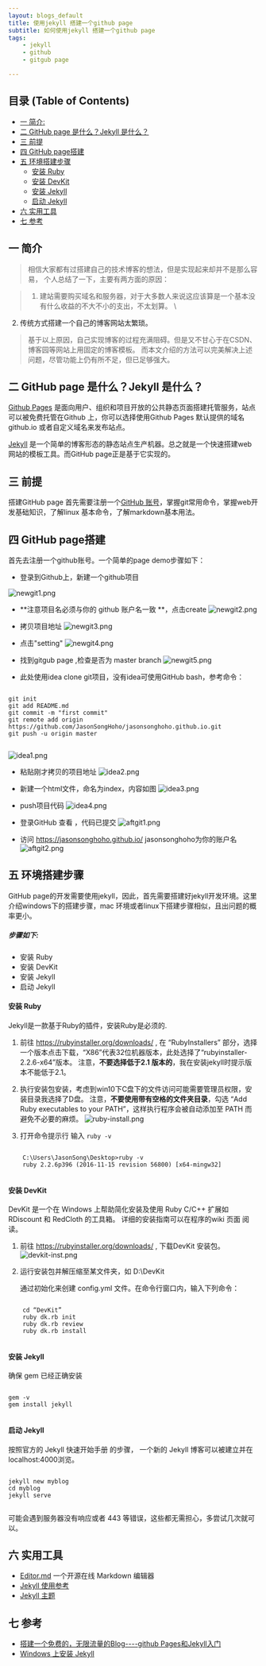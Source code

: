 ```yaml
---
layout: blogs_default
title: 使用jekyll 搭建一个github page
subtitle: 如何使用jekyll 搭建一个github page
tags:
    - jekyll
    - github
    - gitgub page

---
```


 **目录 (Table of Contents)**
------------------------------------------------
  <div class="markdown-toc editormd-markdown-toc">
      <ul class="markdown-toc-list">
          <li><a class="toc-level-2" href="#一-简介" level="2">一 简介:</a></li>
          <li><a class="toc-level-2" href="#二-GitHub page 是什么？Jekyll 是什么？" level="2">二 GitHub page 是什么？Jekyll 是什么？</a>
          </li>
          <li><a class="toc-level-2" href="#三-前提" level="2">三 前提</a></li>
          <li><a class="toc-level-2" href="#四-GitHub page搭建" level="2">四 GitHub page搭建</a></li>
          <li><a class="toc-level-2" href="#五-环境搭建步骤" level="2">五 环境搭建步骤</a>
              <ul>
                  <li><a class="toc-level-4" href="#安装 Ruby" level="4">安装 Ruby</a></li>
                  <li><a class="toc-level-4" href="#安装 DevKit" level="4">安装 DevKit</a></li>
                  <li><a class="toc-level-4" href="#安装 Jekyll" level="4">安装 Jekyll</a></li>
                  <li><a class="toc-level-4" href="#启动 Jekyll" level="4">启动 Jekyll</a></li>
              </ul>
          </li>
          <li><a class="toc-level-2" href="#六-实用工具" level="2">六 实用工具</a></li>
          <li><a class="toc-level-2" href="#七-参考" level="2">七 参考</a>
              <ul></ul>
          </li>
      </ul>
  </div>


## 一 简介

>相信大家都有过搭建自己的技术博客的想法，但是实现起来却并不是那么容易，
个人总结了一下，主要有两方面的原因：

>1. 建站需要购买域名和服务器，对于大多数人来说这应该算是一个基本没有什么收益的不大不小的支出，不太划算。 \
2. 传统方式搭建一个自己的博客网站太繁琐。

>基于以上原因，自己实现博客的过程充满阻碍。但是又不甘心于在CSDN、博客园等网站上用固定的博客模板。
而本文介绍的方法可以完美解决上述问题，尽管功能上仍有所不足，但已足够强大。

## 二 GitHub page 是什么？Jekyll 是什么？
[Github Pages](https://pages.github.com/) 是面向用户、组织和项目开放的公共静态页面搭建托管服务，站点可以被免费托管在Github 上，你可以选择使用Github Pages 默认提供的域名github.io 或者自定义域名来发布站点。

[Jekyll](http://jekyllcn.com/docs/home) 是一个简单的博客形态的静态站点生产机器。总之就是一个快速搭建web 网站的模板工具。而GitHub page正是基于它实现的。

## 三 前提
搭建GitHub page 首先需要注册一个[GitHub 账号](https://github.com/)，掌握git常用命令，掌握web开发基础知识，了解linux 基本命令，了解markdown基本用法。

## 四 GitHub page搭建
首先去注册一个github账号。一个简单的page demo步骤如下：

- 登录到Github上，新建一个github项目

![newgit1.png]({{site.imgurl.tec}}/170924/newgit1.png)

- **注意项目名必须与你的 github 账户名一致 **，点击create
![newgit2.png]({{site.imgurl.tec}}/170924/newgit2.png)

- 拷贝项目地址
![newgit3.png]({{site.imgurl.tec}}/170924/newgit3.png)

- 点击"setting"
![newgit4.png]({{site.imgurl.tec}}/170924/newgit4.png)

- 找到gitgub page ,检查是否为 master branch
![newgit5.png]({{site.imgurl.tec}}/170924/newgit5.png)

- 此处使用idea clone git项目，没有idea可使用GitHub bash，参考命令：
<pre><code class="shell">
git init
git add README.md
git commit -m "first commit"
git remote add origin https://github.com/JasonSongHoho/jasonsonghoho.github.io.git
git push -u origin master
 </code></pre> 

![idea1.png]({{site.imgurl.tec}}/170924/idea1.png)

- 粘贴刚才拷贝的项目地址
![idea2.png]({{site.imgurl.tec}}/170924/idea2.png)

- 新建一个html文件，命名为index，内容如图
 ![idea3.png]({{site.imgurl.tec}}/170924/idea3.png)

- push项目代码
![idea4.png]({{site.imgurl.tec}}/170924/idea4.png)

- 登录GitHub 查看 ，代码已提交
![aftgit1.png]({{site.imgurl.tec}}/170924/aftgit1.png)

- 访问 https://jasonsonghoho.github.io/ jasonsonghoho为你的账户名
![aftgit2.png]({{site.imgurl.tec}}/170924/aftgit2.png)





## 五 环境搭建步骤
GitHub page的开发需要使用jekyll，因此，首先需要搭建好jekyll开发环境。这里介绍windows下的搭建步骤，mac 环境或者linux下搭建步骤相似，且出问题的概率更小。

##### 步骤如下:
+ 安装 Ruby 
+ 安装 DevKit 
+ 安装 Jekyll 
+ 启动 Jekyll 



####  安装 Ruby
Jekyll是一款基于Ruby的插件，安装Ruby是必须的. 

1. 前往 https://rubyinstaller.org/downloads/ , 在 “RubyInstallers” 部分，选择一个版本点击下载，“X86”代表32位机器版本，此处选择了“rubyinstaller-2.2.6-x64”版本。
注意，**不要选择低于2.1 版本的**，我在安装jekyll时提示版本不能低于2.1。

2.  执行安装包安装，考虑到win10下C盘下的文件访问可能需要管理员权限，安装目录我选择了D盘。
注意，**不要使用带有空格的文件夹目录**，勾选 “Add Ruby executables to your PATH”，这样执行程序会被自动添加至 PATH 而避免不必要的麻烦。 
![ruby-install.png]({{site.imgurl.tec}}/170924/ruby-install.png)

3.  打开命令提示行 输入 `ruby -v` 
<pre><code class="shell">
    C:\Users\JasonSong\Desktop>ruby -v
    ruby 2.2.6p396 (2016-11-15 revision 56800) [x64-mingw32]
 </code></pre> 

#### 安装 DevKit
DevKit 是一个在 Windows 上帮助简化安装及使用 Ruby C/C++ 扩展如 RDiscount 和 RedCloth 的工具箱。 详细的安装指南可以在程序的wiki 页面 阅读。

1. 前往 https://rubyinstaller.org/downloads/ ,  下载DevKit 安装包。
![devkit-inst.png]({{site.imgurl.tec}}/170924/devkit-inst.png)

2. 运行安装包并解压缩至某文件夹，如 D:\DevKit
   
   通过初始化来创建 config.yml 文件。在命令行窗口内，输入下列命令：
<pre><code class="shell">
    cd “DevKit”
    ruby dk.rb init
    ruby dk.rb review
    ruby dk.rb install
 </code></pre> 
 
#### 安装 Jekyll
确保 gem 已经正确安装
<pre><code class="shell">
gem -v
gem install jekyll
 </code></pre> 
 
#### 启动 Jekyll

按照官方的 Jekyll 快速开始手册 的步骤， 一个新的 Jekyll 博客可以被建立并在localhost:4000浏览。
<pre><code class="shell">
jekyll new myblog
cd myblog
jekyll serve
 </code></pre> 
可能会遇到服务器没有响应或者 443 等错误，这些都无需担心，多尝试几次就可以。


## 六 实用工具
- [Editor.md](https://pandao.github.io/editor.md/) 一个开源在线 Markdown 编辑器 
- [Jekyll 使用参考](http://jekyllcn.com/docs/home/) 
- [Jekyll 主题](http://jekyllthemes.org/page2/)


## 七 参考
 - [搭建一个免费的，无限流量的Blog----github Pages和Jekyll入门](http://www.ruanyifeng.com/blog/2012/08/blogging_with_jekyll.html)
 - [Windows 上安装 Jekyll](http://blog.csdn.net/rainloving/article/details/45745491)

